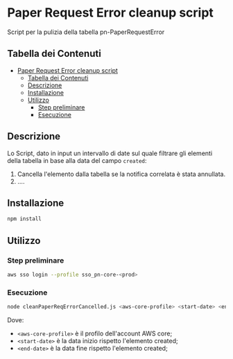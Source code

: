 # Paper Request Error cleanup script

Script per la pulizia della tabella pn-PaperRequestError

## Tabella dei Contenuti

- [Paper Request Error cleanup script](#paper-request-error-cleanup-script)
  - [Tabella dei Contenuti](#tabella-dei-contenuti)
  - [Descrizione](#descrizione)
  - [Installazione](#installazione)
  - [Utilizzo](#utilizzo)
    - [Step preliminare](#step-preliminare)
    - [Esecuzione](#esecuzione)

## Descrizione

Lo Script, dato in input un intervallo di date sul quale filtrare gli elementi della tabella
in base alla data del campo `created`:

1) Cancella l'elemento dalla tabella se la notifica correlata è stata annullata.
2) ....

## Installazione

```bash
npm install
```

## Utilizzo

### Step preliminare

```bash
aws sso login --profile sso_pn-core-<prod>
```

### Esecuzione

```bash
node cleanPaperReqErrorCancelled.js <aws-core-profile> <start-date> <end-date>
```

Dove:
- `<aws-core-profile>` è il profilo dell'account AWS core;
- `<start-date>` è la data inizio rispetto l'elemento created; 
- `<end-date>` è la data fine rispetto l'elemento created;